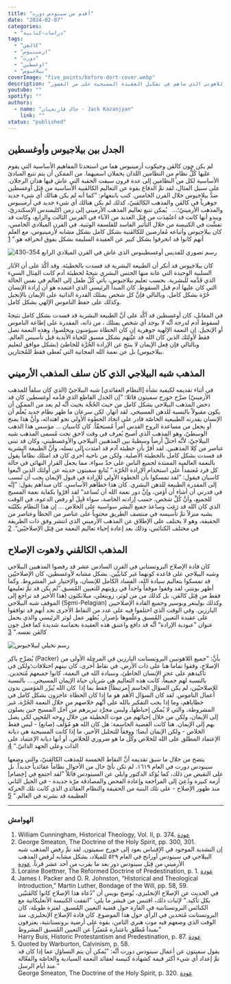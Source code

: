 ```yaml
---
title: "أقدم من سينودس دورت"
date: "2024-02-07"
categories:
  - "دراسات-كتابية"
tags:
  - "كالفن"
  - "ارمينيوس"
  - "دورت"
  - "اوغسطين"
  - "بيلاجيوس"
coverImage: "five_points/before-dort-cover.webp"
description: "يستعرض هذا المقال الجدل اللاهوتي بين القديس أوغسطينوس وبيلاجيوس، الذي شكّل الأساس لنظامين عقائديين رئيسيين في المسيحية: الكالفينية والأرمينية. يناقش المقال كيفية تأثير أفكار كل منهما حول الإرادة الحرة، الخطيئة الأصلية، والنعمة الإلهية على المفاهيم اللاهوتية الحديثة. كما يسلط الضوء على الجذور التاريخية لكل نظام وارتباطها بآراء آباء الكنيسة في القرون الأولى. يعتبر هذا المقال مرجعاً مفيداً لفهم الصراع الفكري واللاهوتي الذي ساهم في تشكيل العقيدة المسيحية على مر العصور."
youtube: ""
spotify: ""
authors:
  - name: "جاك قازنجيان - Jack Kazanjyan"
    link: ""
status: "published"
---
```


## الجدل بين بيلاجيوس وأوغسطين

لم يكن جون كالڤن وجيكوب أرمينيوس هما من استحدثا المفاهيم الأساسية التي يقوم عليها كُلُّ نظامٍ من النظامين اللذان يحملان اسميهما. من الممكن أن يتم تتبع المبادئ الأساسية لكل من النظامين إلى عدة قرون سبقت الحقبة التي عاش فيها هذان الرجلان. على سبيل المثال، لقد تمَّ الدفاع بقوة عن التعاليم الكالڤنية الأساسية من قِبَل أوغسطين ضدَّ بيلاجيوس خلال القرن الخامس. كتب باننغهام: ”كما أنه لم يكن هنالك أي شيء جديد جوهرياً في كالڤن والمذهب الكالڤنيّ، كذلك لم يكن هنالك أي شيء جديد في أرمينيوس والمذهب الأرمينيّ؛…   يُمكن تتبع تعاليم المذهب الأرميني إلى زمن اكليمندس الإسكندريّ، ويبدو أنها كانت قد اعتُمِدَت من قِبَل العديد من الآباء في القرنين الثالث والرابع، وكانت قد تفشَّت في الكنيسة من خلال التأثير الفاسد للفلسفة الوثنية. في القرن الميلادي الخامس، كان بيلاجيوس وأتباعه مُعارضين للكالڤنية بشكل كامل بشكل مشابه لأرمينيوس، مع العلم أنهم كانوا قد انحرفوا بشكل كبير عن العقيدة السليمة بشكل يفوق انحرافه هو.“ <span id="ftr1">[1](#fn1)</span>

![رسم تصوري للفديس أوغسطينوس الذي عاش في القرن الميلادي الرابع 354-430 ](five_points/Saint_Augustine_of_Hippo.webp?width=small&position=left)

كان بيلاجيوس قد أنكر أن الطبيعة البشرية قد فسدت بالخطيئة. وقد أكَّدَ على أن الآثار السلبية الوحيدة التي عانة منها الجنس البشري نتيجةً لخطيئة آدم كانت المِثال السيء الذي قَدَّمه للبشرية. بحسب تعليم بيلاجيوس، يأتي كُلّ طفل إلى العالم في نفس الحالة التي كان عليها آدم قبل السقوط. كان المبدأ الرئيسي الذي اعتمده هو أن إرادة الإنسان حُرّة بشكل كامل، وبالتالي فإنَّ كل شخص يمتلك القدرة الذاتية على الإيمان بالإنجيل وكذلك على حفظ الناموس الإلهي بشكل كامل.

في المقابل، كان أوغسطين قد أكَّد على أنَّ الطبيعة البشرية قد فسدت بشكل كامل نتيجةً لسقوط آدم لدرجة أنَّه لا يوجد أي شخص يمتلك ، من ذاته، المقدرة على إطاعة الناموس أو الإنجيل. إن النعمة الإلهية جوهرية إن كان الخطاة سيؤمنون ويخلصوا، وهذه النعمة تصل فقط لأولئك الذين كان الله قد عيَّنهم بشكل مسبق للحياة الأبدية قبل تأسيس العالم. وبالتالي فإن فِعل الإيمان لا ينتج عن الإرادة الحُرَّة للخاطئ (بشكل موافق لتعليم بيلاجيوس) بل عن نعمة الله المجانية التي تُعطى فقط للمُختارين.

## المذهب شبه البيلاجي الذي كان سلف المذهب الأرميني

في أثناء تقديمه لكيفية نشأة [النظام العقائدي] شبه البيلاجيّ (الذي كان سلفاً للمذهب الأرمينيّ) صرَّح جورج سميتون قائلا: ”إن الجدل القاطع الذي قدَّمه أوغسطين كان قد دحض المذهب البيلاجي بشكل كامل من حيث الحُجَّة بحيث أنَّه لم يعد من الممكن أن يكون مقبولاً بالنسبة للذهن المسيحي. لقد انهار. لكن سرعان ما ظهر نظام جديد يُعلِّم أن الإنسان بقدرته الطبيعية الخاصّة قادر على اتخاذ الخطوة الأولى نحو اهتدائه، وأنَّ هذا يمنح أو يجعل من مساعدة الروح القدس أمراً مُستحقّاً. كان كاسيان … مؤسس هذا الذهب الوسطيّ، وهو المذهب الذي أصبح يُعرف في وقت لاحق تحت مُسمى المذهب شبه البيلاجيّ، لأنَّه احتلَّ أرضاً وسطيةً بين المذهبين البيلاجي والأوغسطيني، وكان قد تبنى عناصر من كِلا المذهبين. لقد أقرَّ بأن خطيئة آدم قد امتدت إلى نسله، وأنَّ الطبيعة البشرية قد فسدت بشكل كامل بالخطيئة الأصلية. ولكن من ناحية أُخرى كان قد امتلك نظاماً يقول بالنعمة العالمية الممتدة لجميع الناس على حدّ سواء، مما يجعل القرار النهائي في حالة كل فرد مُعتمداً على استخدام الإرادة الحُرّة.“ يُتابع سميتون حديثه عن أولئك الذين اتَّبعوا كاسيان فيقول: ”لقد تمسكوا بأن الخطوة الأولى للإرادة في قبول الإيمان يجب أن تُنسب إلى المقدرة الطبيعة للذهن البشري. كان هذا خطأهم الأساسي. كان مبدأهم يقول: ”إنَّه في قدرتي أن أشاء أن أؤمن، وإنَّ دور نعمة الله أن تُساعد“ لقد أقرّوا بكفاية نعمة المسيح للجميع، وأنَّ كُلَّ شخص، حسب إرادته الخاصة، سواء قَبِلَ أو رفض الدعوة، في الوقت الذي كان الله قد رَغِبَ وساعدَ جميع البشر سواسية على الخلاص … إن هذا النظام بكليّته يشبه منزلاً تمَّ تأسيسه في منتصف الطريق محتوياً على عناصر من الخطأ وعناصر من الحقيقة، وهو لا يختلف على الإطلاق عن المذهب الأرميني الذي انتشر وفق ذات الطريقة في مختلف الكنائس، وذلك بعد إعادة إحياء تعاليم النعمة من قِبَل الإصلاحيّين“. <span id="ftr2">[2](#fn2)</span>

## المذهب الكالڤني ولاهوت الإصلاح

كان قادة الإصلاح البروتستاني في القرن السادس عشر قد رفضوا المذهبين البيلاجي وشبه البيلاجي على قاعدة كونهما غير كتابيَّين. بشكل مشابه لأوغسطين، كان الإصلاحيّين قد تمسكوا بتعاليم سيادة الله، الفساد الكامل للإنسان، والإختيار غير المشروط. وكما أظهر بويتنر، لقد وفقوا موقفاً واحداً في رؤيتهم للتعيين المُسبق.”لم يكن قد تمَّ تعليمها فقط من قِبَل كالڤن، بل كذلك من من لوثر، زوينغلي، ميلانكثون (هذا الأخير قد تراجع إلى الموقف شبه البيلاجي (Semi-Pelagian) وكذلك بولينغر وبوسير وجميع القادة الإصلاحيين البارزين. وفي الوقت الذي اختلفوا فيه على عدد من النقاط الأُخرى نجد أنهم قد توافقوا على عقيدة التعيين المُسبق وعلّموها بإصرار. يُظهر عمل لوثر الرئيسي والذي يحمل عنوان ”عبودية الإرادة“ أنَّه قد دافع واعتنق هذه العقيدة بحماسة شديدة كما فعل جون كالڤن نفسه.“ <span id="ftr3">[3](#fn3)</span>

![رسم تخيلي لبيلاجيوس ](five_points/pelagius.webp?position=left&width=small)

يُصَرِّح باكِر (Packer) بأنَّ: ”جميع اللاهوتيين البروتستانت البارزين في المرحلة الأولى من الإصلاح، وقفوا تماما هنا على ذات الأرض. في نقاط أُخرى، كان بينهم اختلافات؛ولكن في تأكيدهم على عجز الإنسان الخاطئ، وسيادة الله في النعمة، كانوا جميعهم مُتحدين. بالنسبة لهم جميعاً، كانت هذه التعاليم هي شريان حياة الإيمان المسيحي.… بالنسبة للإصلاحيّين، لم يكن السؤال الحاسم [مرتبطاً] فقط بما إذا  كان الله يُبرِّر المؤمنين بدون أعمال الناموس. لقد كان السؤال الأهم هو ما إذا كان الخطاة عاجزون بشكل كامل في خطاياهم، وما إذا يجب التفكير بالله على أنَّهم خلاصهم من خلال النعمة الحُرَّة، غير المشروطة، والتي لا يُمكن إحباطهاـ وليس مجرَّد تبريرهم من أجل المسيح حين يصلون إلى الإيمان، ولكن من خلال إحيائهم من موت الخطيئة من خلال روحه المُحيِي لكي يصل بهم إلى الإيمان. هنا كانت القضية الحاسمة: هل كان الله هو مُؤلّف (صانع) - ليس فقط الخلاص - ولكن الإيمان أيضا؛ ووِفقاً للتحليل الأخير، ما إذا كانت المسيحية هي ديانة الإعتماد المطلق على الله للخلاص وكُل ما هو ضروري للخلاص، أو أنها ديانة الإعتماد على الذات وعلى الجهد الذاتيّ.“ <span id="ftr4">[4](#fn4)</span>

يتضح من خلال ما سبق تقديمه أنَّ النقاط الخمسة للمذهب الكالڤنيّ، والتي وضعها سينودس دورت في العام ١٦١٩، لم تكن بأيّ حال من الأحوال نظاماً عقائدياً جديداً. بل على النقيض من ذلك، كما يُؤكد الدكتور وايلي عن السينودس قائلاً ”لقد اجتمع في [خِضام] أزمة كبيرة ودُعِيَ إلى المراجعة وإعادة الفحص والمصادقة مرّة جديدة - في الجيل الثاني منذ ظهور الإصلاح - على تلك البنية من الحقيقة والنظام العقائدي الذي كانت تلك الحركة العظيمة قد نشرته في العالم.“ <span id="ftr5">[5](#fn5)</span>

---

### الهوامش

1. <span id="fn1">William Cunningham, Historical Theology, Vol. II, p. 374. </span> [عودة](#ftr1)
2. <span id="fn2">George Smeaton, The Doctrine of the Holy Spirit, pp. 300, 301.  
إن التشديد الموجود في الإقتباس يعود إلى جورج سميتون. لقد تمَّ رفض المذهب شبه البيلاجي في سينودس أورانج في العام ٥٢٩ للميلاد، بشكل مشابه لرفض المذهب الأرميني من قِبَل سينودس دور بعد ما يقرب من أحد عشر قرناً. </span> [عودة](#ftr2)
3. <span id="fn3">Loraine Boettner, The Reformed Doctrine of Predestination, p. 1. </span> [عودة](#ftr3)
4. <span id="fn4">James I. Packer and O. R. Johnston, “Historical and Theological Introduction,” Martin Luther, Bondage of the Will, pp. 58, 59.  
في الحديث عن الإصلاح الإنجليزي، يُوضح بويس أن ”دُعاة هذا الإصلاح كانوا كالڤنيّين بكل تأكيد.“ لإثبات ذلك، اقتبس من فيشر ما يلي: ”اتفقت الكنيسة الأنغليكانية مع الكنائس البروتستانتية في القارة حول قضية التعيين المُسبق. لفترة طويلة، كان البروتستانت مُتحدين في الرأي حول هذا الموضوع. كان قادة الإصلاح الإنجليزي، منذ الوقت الذي وضعهم فيه موت هنري الثامن، بقوة على أرضية بروتستانتية، يعترفون بمبدأ مُطلق باعتباره مُتميّزاً عن التعيين المُسبق المشروط“  
Harry Buis, Historic Protestantism and Predestination, p. 87. </span> [عودة](#ftr4)
5. <span id="fn5">Quoted by Warburton, Calvinism, p. 58.  
يقول سميتون عن أعمال سينودس دورت أنَّه: ”يُمكن أن يتم التساؤل عما إذا كان قد تمَّ إعداد أي شيء أكثر قيمة كشهادة كنيسة لعقائد النعمة السيادية والخاصّة والفعّالة منذ أيام الرسل.“  
George Smeaton, The Doctrine of the Holy Spirit, p. 320. </span> [عودة](#ftr5)
